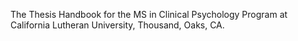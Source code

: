 The Thesis Handbook for the MS in Clinical Psychology Program at California Lutheran University, Thousand, Oaks, CA.
